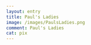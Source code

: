 ```yaml
---
layout: entry
title: Paul's Ladies
image: /images/PaulsLadies.png
comment: Paul's Ladies
cat: pix
---
```

